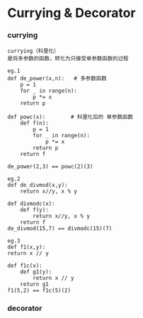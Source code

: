 # Currying & Decorator

### currying

    currying（科里化）
    是将多参数的函数，转化为只接受单参数函数的过程
    
    eg.1                        
    def de_power(x,n):   # 多参数函数    
        p = 1
        for _ in range(n):
            p *= x
        return p
    
    def powc(x):        # 科里化后的 单参数函数
        def f(n):
            p = 1
            for _ in range(n):
                p *= x
            return p
        return f

    de_power(2,3) == powc(2)(3)
        
    eg.2    
    def de_divmod(x,y):
        return x//y, x % y

    def divmodc(x):
        def f(y):
            return x//y, x % y
        return f
    de_divmod(15,7) == divmodc(15)(7)
    
    eg.3
    def f1(x,y):
    return x // y

    def f1c(x):
        def g1(y):
            return x // y
        return g1
    f1(5,2) == f1c(5)(2)       


### decorator
